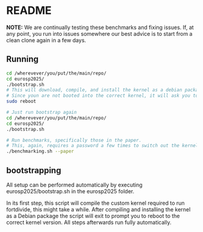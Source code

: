 # README

**NOTE:** We are continually testing these benchmarks and fixing issues. If, at any point, you run into issues somewhere our best advice is to start from a clean clone again in a few days.

## Running

```bash
cd /wherevever/you/put/the/main/repo/
cd eurosp2025/
./bootstrap.sh
# This will download, compile, and install the kernel as a debian package, requiring a password a few times.
# Since youn are not booted into the correct kernel, it will ask you to reboot to the correct kernel.
sudo reboot

# Just run bootstrap again
cd /wherevever/you/put/the/main/repo/
cd eurosp2025/
./bootstrap.sh

# Run benchmarks, specifically those in the paper.
# This, again, requires a password a few times to switch out the kernel module.
./benchmarking.sh --paper
```

## bootstrapping

All setup can be performed automatically by executing eurosp2025/bootstrap.sh in the eurosp2025 folder.

In its first step, this script will compile the custom kernel required to run fortdivide, this might take a while.
After compiling and installing the kernel as a Debian package the script will exit to prompt you to reboot to the correct kernel version.
All steps afterwards run fully automatically.